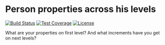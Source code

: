 # Person properties across his levels

[![Build Status](https://travis-ci.org/jaroslavtyc/drd-plus-properties-by-levels.svg?branch=master)](https://travis-ci.org/jaroslavtyc/drd-plus-properties-by-levels)
[![Test Coverage](https://codeclimate.com/github/jaroslavtyc/drd-plus-properties-by-levels/badges/coverage.svg)](https://codeclimate.com/github/jaroslavtyc/drd-plus-properties-by-levels/coverage)
[![License](https://poser.pugx.org/drd-plus/properties-by-levels/license)](https://packagist.org/packages/drd-plus/properties-by-levels)

What are your properties on first level? And what increments have you get on next levels?
